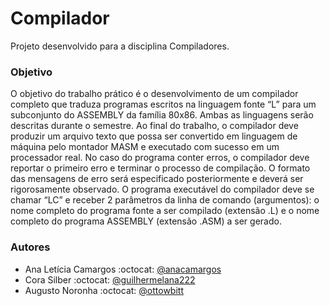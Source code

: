 # Compilador

Projeto desenvolvido para a disciplina Compiladores.

### Objetivo

O objetivo do trabalho prático é o desenvolvimento de um compilador completo que traduza programas escritos na linguagem fonte “L” para um subconjunto do ASSEMBLY da família 80x86. Ambas as linguagens serão descritas durante o semestre. Ao final do trabalho, o compilador deve produzir um arquivo texto que possa ser convertido em linguagem de máquina pelo montador MASM e executado com sucesso em um processador
real. No caso do programa conter erros, o compilador deve reportar o primeiro erro e terminar o processo de compilação. O formato das mensagens de erro será especificado posteriormente e deverá ser rigorosamente observado. O programa executável do compilador deve se chamar “LC” e receber 2 parâmetros da linha de comando (argumentos): o nome completo do programa fonte a ser compilado (extensão .L) e o nome completo do programa ASSEMBLY (extensão .ASM) a ser gerado.

### Autores

* Ana Letícia Camargos :octocat: [@anacamargos](https://github.com/anacamargos)
* Cora Silber :octocat: [@guilhermelana222](https://github.com/corasilber)
* Augusto Noronha :octocat: [@ottowbitt](https://github.com/augusto2112)
